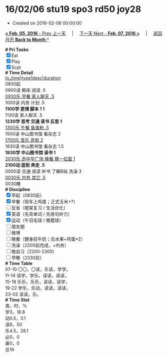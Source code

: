 # 16/02/06 stu19 spo3 rd50 joy28

- Created on 2016-02-06 00:00:00

[**< Feb. 05, 2016** - Prev 上一天](_archived/lifelogs/2016/02/d05.md) &nbsp; &nbsp; | &nbsp; &nbsp; [下一天 Next - **Feb. 07, 2016 >**](_archived/lifelogs/2016/02/d07.md) &nbsp; &nbsp; |  &nbsp; &nbsp; [返回月历 **Back to Month ^**](_archived/lifelogs/2016/02/index.md)
<br/><div><b># Pri Tasks</b></div><div><input checked="true" type="checkbox"/>Eat</div><div><input checked="true" type="checkbox"/>Play</div><div><input checked="true" type="checkbox"/>Scpt</div><div><b># Time Detail</b></div><div><u>to_time|type|desc|duration</u></div><div>0830起</div><div>0900读 赖床 阅读 .5</div><div><u>0930乐 早餐 家人聊天 .5</u></div><div>1000读 内务 计划 .5</div><div><b>1100学 更博 脚本 1</b><b> 1</b></div><div>1130读 家人聊天 .5</div><div><b>1230学 思考 交通 读书 反思 1</b></div><div><u>1300乐 午餐 鱼蛋粉 .5</u></div><div>1500读 中山图书馆 看杂志 2</div><div><u>1700乐 音乐 逛街 2</u></div><div>1830读 中山图书馆 看杂志 1.5</div><div><b>1930学 中山图书馆 读书 1</b></div><div><u>2030乐 逛中华广场 晚餐 豚一拉面 1</u></div><div><b>2100动 逛街 奔走 .5</b></div><div>0000读 交通 阅读 听书 了解B站 洗澡 3</div><div><u>0030乐 内务 其它 .5</u></div><div>0030睡</div><div><b># Discipline</b></div><div><input checked="true" type="checkbox"/>早起（0830前）</div><div><input checked="true" type="checkbox"/>早餐（班车上鸡蛋；正式玉米+?）</div><div><input type="checkbox"/>反省（框架复习 / 生活优化）</div><div><input checked="true" type="checkbox"/>英语（先背单词 / 先炼句听力）</div><div><input checked="true" type="checkbox"/>运动（午羽毛球 / 晚毽球）</div><div><input type="checkbox"/>朋友圈</div><div><input type="checkbox"/>微博</div><div><input type="checkbox"/>晚餐（健身前牛奶；后水果+鸡蛋*2）</div><div><input type="checkbox"/>洗澡（2200前完成，+内务）</div><div><input type="checkbox"/>晚自习（2200-2300）</div><div><input type="checkbox"/>早睡（2330前）</div><div><b># Time Table</b></div><div>07-10 〇〇，〇读，乐读，学学，</div><div>11-14 读学，学乐，读读，读读，</div><div>15-18 乐乐，乐乐，读读，读学，</div><div>19-22 学乐，乐动，读读，读读，</div><div>23-02 读读，乐。</div><div><b># Time Stat</b></div><div>类，时，%</div><div>学3，18.8</div><div>动0.5，3.1</div><div>读8，50</div><div>乐4.5，28.1</div><div>必0，0</div><div>废0，0</div><div>总16</div>
